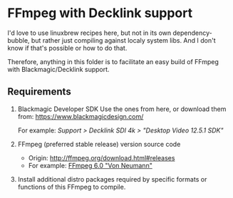 # FFmpeg with Decklink support

I'd love to use linuxbrew recipes here, but not in its own dependency-bubble,
but rather just compiling against localy system libs. And I don't know if
that's possible or how to do that.

Therefore, anything in this folder is to facilitate an easy build of FFmpeg
with Blackmagic/Decklink support.


## Requirements

  1. Blackmagic Developer SDK
     Use the ones from here, or download them from:
     https://www.blackmagicdesign.com/

     For example: *Support > Decklink SDI 4k > "Desktop Video 12.5.1 SDK"*

  2. FFmpeg (preferred stable release) version source code

       * Origin: http://ffmpeg.org/download.html#releases
       * For example: [FFmpeg 6.0 "Von Neumann"](http://ffmpeg.org/releases/ffmpeg-6.0.tar.bz2)

  3. Install additional distro packages required by specific formats or
     functions of this FFmpeg to compile.

